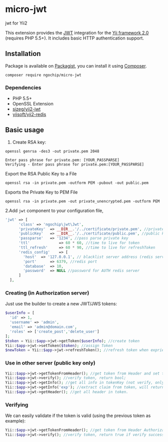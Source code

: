 # micro-jwt
jwt for Yii2

This extension provides the [JWT](https://github.com/lcobucci/jwt) integration for the [Yii framework 2.0](http://www.yiiframework.com) (requires PHP 5.5+).
It includes basic HTTP authentication support.

## Installation

Package is available on [Packagist](https://packagist.org/packages/ngochip/micro-jwt),
you can install it using [Composer](http://getcomposer.org).

```shell
composer require ngochip/micro-jwt
```

### Dependencies

- PHP 5.5+
- OpenSSL Extension
- [sizeg/yii2-jwt](https://github.com/sizeg/yii2-jwt)
- [yiisoft/yii2-redis](https://github.com/yiisoft/yii2-redis)

## Basic usage
1. Create RSA key:
```shell
openssl genrsa -des3 -out private.pem 2048

Enter pass phrase for private.pem: [YOUR_PASSPARSE]
Verifying - Enter pass phrase for private.pem:[YOUR_PASSPARSE]
```
Export the RSA Public Key to a File
```shell
openssl rsa -in private.pem -outform PEM -pubout -out public.pem
```
Exports the Private Key to PEM File
```shell
openssl rsa -in private.pem -out private_unencrypted.pem -outform PEM
```

2.Add `jwt` component to your configuration file,

```php
'jwt' => [
      'class' => 'ngochip\jwt\Jwt',
      'privateKey' 	=> __DIR__.'/../certificate/private.pem', //private key for sign (only setup in authorization server)
      'publicKey' 	=> __DIR__.'/../certificate/public.pem', //public key for verify in client.
      'passparse' 	=> '1234', //pass parse private key
      'ttl' 			=> 60 * 60, //time to live for token
      'ttl_refresh' 	=> 60 * 90, //time to live for refreshToken
      'redis_config' 	=> [
        'host' 	=> '127.0.0.1', // blacklist server address (redis server)
        'port'	 	=> 6379, //redis port
        'database' 	=> 10,
        'password'	=> NULL //password for AUTH redis server
      ]
  ],
```

### Creating (in Authorization server)

Just use the builder to create a new JWT/JWS tokens:

```php
$userInfo = [
  'id' => 1,
  'username' => 'admin',
  'email' => 'admin@domain.com',
  'roles' => ['create_post','delete_user']
];
$token = Yii::$app->jwt->getToken($userInfo); //create token
Yii::$app->jwt->setToken($token); //assign Token
$newToken = Yii::$app->jwt->refreshToken(); //refresh token when expried
```
### Use in other server (public key only)
```php
Yii::$app->jwt->getTokenFromHeader(); //get token from Header and set to Object;
Yii::$app->jwt->verify(); //verify token, return bool;
Yii::$app->jwt->getInfo(); //get all info in tokenKey (not verify, only get from token). should be call after verified.
Yii::$app->jwt->getInfo('exp'); //extract claim from token, will return expiry time;
Yii::$app->jwt->getHeader(); //get all header in token.

```

### Verifying

We can easily validate if the token is valid (using the previous token as example):

```php
Yii::$app->jwt->getTokenFromHeader(); //get token from Header Authorization: Bearer eyJ0eXAiOiJKV1QiLCJhbGciOiJSUzI1NiJ9....
Yii::$app->jwt->verify(); //verify token, return true if verify success;

```

